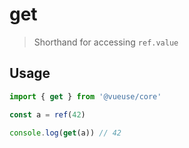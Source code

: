 # get

> Shorthand for accessing `ref.value`

## Usage

```ts
import { get } from '@vueuse/core'

const a = ref(42)

console.log(get(a)) // 42
```
